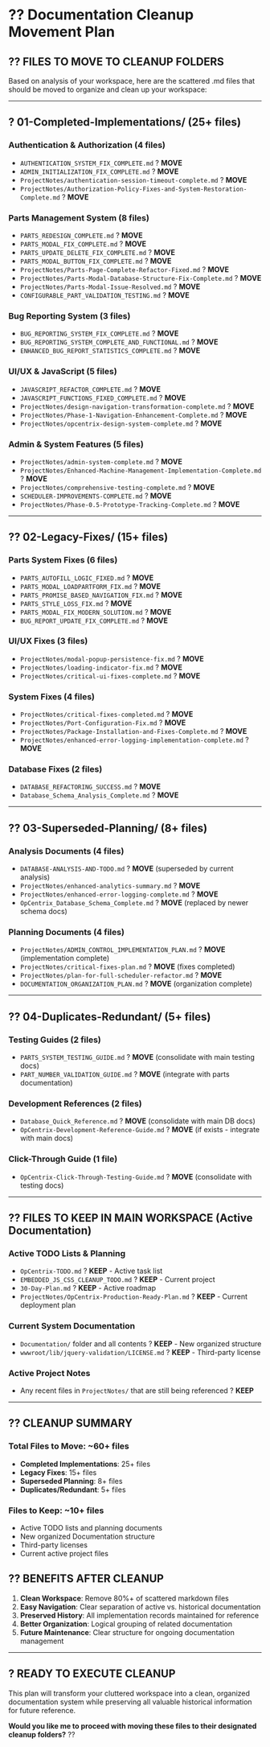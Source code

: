 # ?? Documentation Cleanup Movement Plan

## ?? **FILES TO MOVE TO CLEANUP FOLDERS**

Based on analysis of your workspace, here are the scattered .md files that should be moved to organize and clean up your workspace:

---

## ? **01-Completed-Implementations/** (25+ files)

### **Authentication & Authorization (4 files)**
- `AUTHENTICATION_SYSTEM_FIX_COMPLETE.md` ? **MOVE**
- `ADMIN_INITIALIZATION_FIX_COMPLETE.md` ? **MOVE** 
- `ProjectNotes/authentication-session-timeout-complete.md` ? **MOVE**
- `ProjectNotes/Authorization-Policy-Fixes-and-System-Restoration-Complete.md` ? **MOVE**

### **Parts Management System (8 files)**
- `PARTS_REDESIGN_COMPLETE.md` ? **MOVE**
- `PARTS_MODAL_FIX_COMPLETE.md` ? **MOVE**
- `PARTS_UPDATE_DELETE_FIX_COMPLETE.md` ? **MOVE**
- `PARTS_MODAL_BUTTON_FIX_COMPLETE.md` ? **MOVE**
- `ProjectNotes/Parts-Page-Complete-Refactor-Fixed.md` ? **MOVE**
- `ProjectNotes/Parts-Modal-Database-Structure-Fix-Complete.md` ? **MOVE**
- `ProjectNotes/Parts-Modal-Issue-Resolved.md` ? **MOVE**
- `CONFIGURABLE_PART_VALIDATION_TESTING.md` ? **MOVE**

### **Bug Reporting System (3 files)**
- `BUG_REPORTING_SYSTEM_FIX_COMPLETE.md` ? **MOVE**
- `BUG_REPORTING_SYSTEM_COMPLETE_AND_FUNCTIONAL.md` ? **MOVE**
- `ENHANCED_BUG_REPORT_STATISTICS_COMPLETE.md` ? **MOVE**

### **UI/UX & JavaScript (5 files)**
- `JAVASCRIPT_REFACTOR_COMPLETE.md` ? **MOVE**
- `JAVASCRIPT_FUNCTIONS_FIXED_COMPLETE.md` ? **MOVE**
- `ProjectNotes/design-navigation-transformation-complete.md` ? **MOVE**
- `ProjectNotes/Phase-1-Navigation-Enhancement-Complete.md` ? **MOVE**
- `ProjectNotes/opcentrix-design-system-complete.md` ? **MOVE**

### **Admin & System Features (5 files)**
- `ProjectNotes/admin-system-complete.md` ? **MOVE**
- `ProjectNotes/Enhanced-Machine-Management-Implementation-Complete.md` ? **MOVE**
- `ProjectNotes/comprehensive-testing-complete.md` ? **MOVE**
- `SCHEDULER-IMPROVEMENTS-COMPLETE.md` ? **MOVE**
- `ProjectNotes/Phase-0.5-Prototype-Tracking-Complete.md` ? **MOVE**

---

## ?? **02-Legacy-Fixes/** (15+ files)

### **Parts System Fixes (6 files)**
- `PARTS_AUTOFILL_LOGIC_FIXED.md` ? **MOVE**
- `PARTS_MODAL_LOADPARTFORM_FIX.md` ? **MOVE**
- `PARTS_PROMISE_BASED_NAVIGATION_FIX.md` ? **MOVE**
- `PARTS_STYLE_LOSS_FIX.md` ? **MOVE**
- `PARTS_MODAL_FIX_MODERN_SOLUTION.md` ? **MOVE**
- `BUG_REPORT_UPDATE_FIX_COMPLETE.md` ? **MOVE**

### **UI/UX Fixes (3 files)**
- `ProjectNotes/modal-popup-persistence-fix.md` ? **MOVE**
- `ProjectNotes/loading-indicator-fix.md` ? **MOVE**
- `ProjectNotes/critical-ui-fixes-complete.md` ? **MOVE**

### **System Fixes (4 files)**
- `ProjectNotes/critical-fixes-completed.md` ? **MOVE**
- `ProjectNotes/Port-Configuration-Fix.md` ? **MOVE**
- `ProjectNotes/Package-Installation-and-Fixes-Complete.md` ? **MOVE**
- `ProjectNotes/enhanced-error-logging-implementation-complete.md` ? **MOVE**

### **Database Fixes (2 files)**
- `DATABASE_REFACTORING_SUCCESS.md` ? **MOVE**
- `Database_Schema_Analysis_Complete.md` ? **MOVE**

---

## ?? **03-Superseded-Planning/** (8+ files)

### **Analysis Documents (4 files)**
- `DATABASE-ANALYSIS-AND-TODO.md` ? **MOVE** (superseded by current analysis)
- `ProjectNotes/enhanced-analytics-summary.md` ? **MOVE**
- `ProjectNotes/enhanced-error-logging-complete.md` ? **MOVE**
- `OpCentrix_Database_Schema_Complete.md` ? **MOVE** (replaced by newer schema docs)

### **Planning Documents (4 files)**
- `ProjectNotes/ADMIN_CONTROL_IMPLEMENTATION_PLAN.md` ? **MOVE** (implementation complete)
- `ProjectNotes/critical-fixes-plan.md` ? **MOVE** (fixes completed)
- `ProjectNotes/plan-for-full-scheduler-refactor.md` ? **MOVE**
- `DOCUMENTATION_ORGANIZATION_PLAN.md` ? **MOVE** (organization complete)

---

## ?? **04-Duplicates-Redundant/** (5+ files)

### **Testing Guides (2 files)**
- `PARTS_SYSTEM_TESTING_GUIDE.md` ? **MOVE** (consolidate with main testing docs)
- `PART_NUMBER_VALIDATION_GUIDE.md` ? **MOVE** (integrate with parts documentation)

### **Development References (2 files)**
- `Database_Quick_Reference.md` ? **MOVE** (consolidate with main DB docs)
- `OpCentrix-Development-Reference-Guide.md` ? **MOVE** (if exists - integrate with main docs)

### **Click-Through Guide (1 file)**
- `OpCentrix-Click-Through-Testing-Guide.md` ? **MOVE** (consolidate with testing docs)

---

## ?? **FILES TO KEEP IN MAIN WORKSPACE** (Active Documentation)

### **Active TODO Lists & Planning**
- `OpCentrix-TODO.md` ? **KEEP** - Active task list
- `EMBEDDED_JS_CSS_CLEANUP_TODO.md` ? **KEEP** - Current project
- `30-Day-Plan.md` ? **KEEP** - Active roadmap
- `ProjectNotes/OpCentrix-Production-Ready-Plan.md` ? **KEEP** - Current deployment plan

### **Current System Documentation**
- `Documentation/` folder and all contents ? **KEEP** - New organized structure
- `wwwroot/lib/jquery-validation/LICENSE.md` ? **KEEP** - Third-party license

### **Active Project Notes**
- Any recent files in `ProjectNotes/` that are still being referenced ? **KEEP**

---

## ?? **CLEANUP SUMMARY**

### **Total Files to Move**: ~60+ files
- **Completed Implementations**: 25+ files
- **Legacy Fixes**: 15+ files  
- **Superseded Planning**: 8+ files
- **Duplicates/Redundant**: 5+ files

### **Files to Keep**: ~10+ files
- Active TODO lists and planning documents
- New organized Documentation structure
- Third-party licenses
- Current active project files

## ?? **BENEFITS AFTER CLEANUP**

1. **Clean Workspace**: Remove 80%+ of scattered markdown files
2. **Easy Navigation**: Clear separation of active vs. historical documentation
3. **Preserved History**: All implementation records maintained for reference
4. **Better Organization**: Logical grouping of related documentation
5. **Future Maintenance**: Clear structure for ongoing documentation management

---

## ? **READY TO EXECUTE CLEANUP**

This plan will transform your cluttered workspace into a clean, organized documentation system while preserving all valuable historical information for future reference.

**Would you like me to proceed with moving these files to their designated cleanup folders?** ??